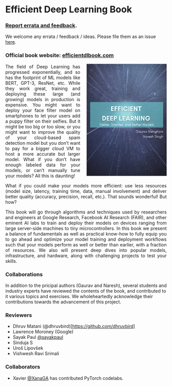 # Efficient Deep Learning Book

### [Report errata and feedback](https://github.com/EfficientDL/book/issues).

We welcome any errata / feedback / ideas. Please file them as an issue [here](https://github.com/EfficientDL/book/issues).

### Official book website: [efficientdlbook.com](https://efficientdlbook.com) ###


<img src="images/book-cover.png" alt="Efficient Deep Learning book cover" 
  style="float:right;width:250px;margin-left:20px;margin-bottom:20px;">

<p align="justify">
The field of Deep Learning has progressed exponentially, and so has the footprint of ML models like BERT, GPT-3, ResNet, etc. While they work great, training and deploying these large (and growing) models in production is expensive. You might want to deploy your face filter model on smartphones to let your users add a puppy filter on their selfies. But it might be too big or too slow, or you might want to improve the quality of your cloud-based spam detection model but you don’t want to pay for a bigger cloud VM to host a more accurate but larger model. What if you don’t have enough labeled data for your models, or can’t manually tune your models? All this is daunting!
</p>

<p align="justify">
What if you could make your models more efficient: use less resources (model size, latency, training time, data, manual involvement) and deliver better quality (accuracy, precision, recall, etc.). That sounds wonderful! But how?
</p> 

<p align="justify">
This book will go through algorithms and techniques used by researchers and engineers at Google Research, Facebook AI Research (FAIR), and other eminent AI labs to train and deploy their models on devices ranging from large server-side machines to tiny microcontrollers. In this book we present a balance of fundamentals as well as practical know-how to fully equip you to go ahead and optimize your model training and deployment workflows such that your models perform as well or better than earlier, with a fraction of resources. We also will present deep dives into popular models, infrastructure, and hardware, along with challenging projects to test your skills.
</p>

### Collaborations
In addition to the pricipal authors (Gaurav and Naresh), several students and industry experts have reviewed the contents of the book, and contributed to it various topics and exercises. We wholeheartedly acknowledge their contributions towards the advancement of this project.

### Reviewers
* Dhruv Matani (@dhruvbird)[https://github.com/dhruvbird]
* Lawrence Moroney (Google)
* Sayak Paul [@sayakpaul](https://github.com/sayakpaul)
* Sinduja S
* Uroš Lipovšek
* Vishwesh Ravi Srimali

### Collaborators
* Xavier [@XanaGA](https://github.com/XanaGA) has contributed PyTorch codelabs.
